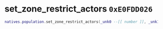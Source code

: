 # set_zone_restrict_actors `0xE0FDD026`

```lua
natives.population.set_zone_restrict_actors(_unk0 --[[ number ]], _unk1 --[[ number ]])
```